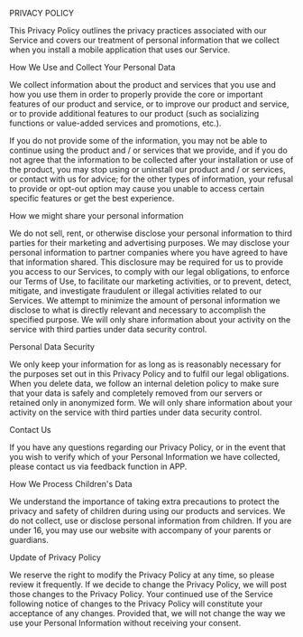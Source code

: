 PRIVACY POLICY

This Privacy Policy outlines the privacy practices associated with our Service and covers our treatment of personal information that we collect when you install a mobile application that uses our Service.

How We Use and Collect Your Personal Data

We collect information about the product and services that you use and how you use them in order to properly provide the core or important features of our product and service, or to improve our product and service, or to provide additional features to our product (such as socializing functions or value-added services and promotions, etc.).

If you do not provide some of the information, you may not be able to continue using the product and / or services that we provide, and if you do not agree that the information to be collected after your installation or use of the product, you may stop using or uninstall our product and / or services, or contact with us for advice; for the other types of information, your refusal to provide or opt-out option may cause you unable to access certain specific features or get the best experience.

How we might share your personal information

We do not sell, rent, or otherwise disclose your personal information to third parties for their marketing and advertising purposes. We may disclose your personal information to partner companies where you have agreed to have that information shared. This disclosure may be required for us to provide you access to our Services, to comply with our legal obligations, to enforce our Terms of Use, to facilitate our marketing activities, or to prevent, detect, mitigate, and investigate fraudulent or illegal activities related to our Services. We attempt to minimize the amount of personal information we disclose to what is directly relevant and necessary to accomplish the specified purpose. We will only share information about your activity on the service with third parties under data security control.

Personal Data Security

We only keep your information for as long as is reasonably necessary for the purposes set out in this Privacy Policy and to fulfil our legal obligations. When you delete data, we follow an internal deletion policy to make sure that your data is safely and completely removed from our servers or retained only in anonymized form. We will only share information about your activity on the service with third parties under data security control.

Contact Us

If you have any questions regarding our Privacy Policy, or in the event that you wish to verify which of your Personal Information we have collected, please contact us via feedback function in APP.
 

How We Process Children's Data

We understand the importance of taking extra precautions to protect the privacy and safety of children during using our products and services. We do not collect, use or disclose personal information from children. If you are under 16, you may use our website with accompany of your parents or guardians.

Update of Privacy Policy 

We reserve the right to modify the Privacy Policy at any time, so please review it frequently. If we decide to change the Privacy Policy, we will post those changes to the Privacy Policy. Your continued use of the Service following notice of changes to the Privacy Policy will constitute your acceptance of any changes. Provided that, we will not change the way we use your Personal Information without receiving your consent.

